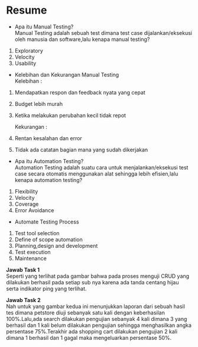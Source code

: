 # Resume
- Apa itu Manual Testing?
<br>Manual Testing adalah sebuah test dimana test case dijalankan/eksekusi oleh manusia dan software,lalu kenapa manual testing?

1) Exploratory
2) Velocity
3) Usability

- Kelebihan dan Kekurangan Manual Testing
  <br>Kelebihan :
1) Mendapatkan respon dan feedback nyata yang cepat
2) Budget lebih murah
3) Ketika melakukan perubahan kecil tidak repot
  
    Kekurangan :
1) Rentan kesalahan dan error
2) Tidak ada catatan bagian mana yang sudah dikerjakan
- Apa itu Automation Testing?
<br>Automation Testing adalah suatu cara untuk menjalankan/eksekusi test case secara otomatis menggunakan alat sehingga lebih efisien,lalu kenapa automation testing?

1) Flexibility
2) Velocity
3) Coverage
4) Error Avoidance

- Automate Testing Process
1) Test tool selection
2) Define of scope automation
3) Planning,design and development
4) Test execution
5) Maintenance
 
**Jawab Task 1**
<br>Seperti yang terlihat pada gambar bahwa pada proses menguji CRUD yang dilakukan berhasil pada setiap sub nya karena ada tanda centang hijau serta indikator ping yang terlihat.

**Jawab Task 2**
<br>Nah untuk yang gambar kedua ini menunjukkan laporan dari sebuah hasil tes dimana petstore diuji sebanyak satu kali dengan keberhasilan 100%.Lalu,ada search dilakukan pengujian sebanyak 4 kali dimana 3 yang berhasil dan 1 kali belum dilakukan pengujian sehingga menghasilkan angka persentase 75%.Terakhir ada shopping cart dilakukan pengujian 2 kali dimana 1 berhasil dan 1 gagal maka mengeluarkan persentase 50%.
